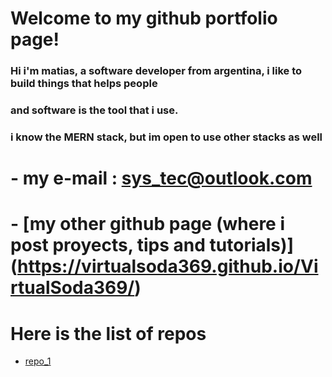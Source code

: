 # Welcome to my github portfolio page!

### Hi i'm matias, a software developer from argentina, i like to build things that helps people
### and software is the tool that i use. 

### i know the MERN stack, but im open to use other stacks as well


# - my e-mail : sys_tec@outlook.com
# - [my other github page (where i post proyects, tips and tutorials)] (https://virtualsoda369.github.io/VirtualSoda369/)

# Here is the list of repos

- [repo_1]()

